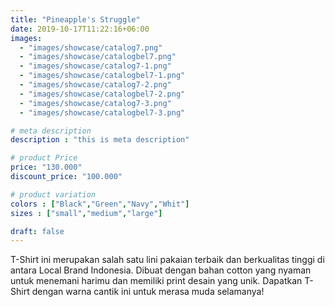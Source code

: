 ```yaml
---
title: "Pineapple's Struggle"
date: 2019-10-17T11:22:16+06:00
images: 
  - "images/showcase/catalog7.png"
  - "images/showcase/catalogbel7.png"
  - "images/showcase/catalog7-1.png"
  - "images/showcase/catalogbel7-1.png"
  - "images/showcase/catalog7-2.png"
  - "images/showcase/catalogbel7-2.png"
  - "images/showcase/catalog7-3.png"
  - "images/showcase/catalogbel7-3.png"

# meta description
description : "this is meta description"

# product Price
price: "130.000"
discount_price: "100.000"

# product variation
colors : ["Black","Green","Navy","Whit"]
sizes : ["small","medium","large"]

draft: false
---
```


T-Shirt ini merupakan salah satu lini pakaian terbaik dan berkualitas tinggi di antara Local Brand Indonesia. Dibuat dengan bahan cotton yang nyaman untuk menemani harimu dan memiliki print desain yang unik. Dapatkan T-Shirt dengan warna cantik ini untuk merasa muda selamanya!